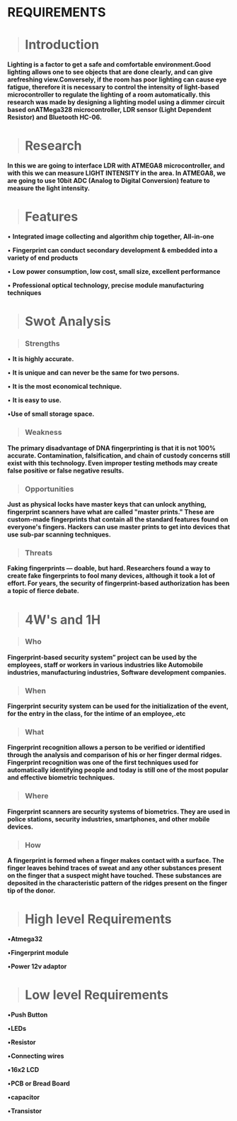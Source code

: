 # REQUIREMENTS

> # **Introduction**

 **Lighting is a factor to get a safe and comfortable environment.Good lighting allows one to see objects that are done clearly, and can give arefreshing view.Conversely, if the room has poor lighting can cause eye fatigue, therefore it is necessary to control the intensity of light-based microcontroller to regulate the lighting of a room automatically. this research was made by designing a lighting model using a dimmer circuit based onATMega328 microcontroller, LDR sensor (Light Dependent Resistor) and Bluetooth HC-06.**


> # **Research**

**In this we are going to interface LDR with ATMEGA8 microcontroller, and with this we can measure LIGHT INTENSITY in the area. In ATMEGA8, we are going to use 10bit ADC (Analog to Digital Conversion) feature to measure the light intensity.**

> # **Features**

• **Integrated image collecting and algorithm chip together, All-in-one**

• **Fingerprint can conduct secondary development & embedded into a variety of end products**

• **Low power consumption, low cost, small size, excellent performance**

• **Professional optical technology, precise module manufacturing techniques**

> # **Swot Analysis**

> ### **Strengths**

•	**It is highly accurate.**

•	**It is unique and can never be the same for two persons.**

•	**It is the most economical technique.**

•	**It is easy to use.**

•**Use of small storage space.**



> ### **Weakness**

**The primary disadvantage of DNA fingerprinting is that it is not 100% accurate. Contamination, falsification, and chain of custody concerns still exist with this technology. Even improper testing methods may create false positive or false negative results.**

> ### **Opportunities**

**Just as physical locks have master keys that can unlock anything, fingerprint scanners have what are called "master prints." These are custom-made fingerprints that contain all the standard features found on everyone's fingers. Hackers can use master prints to get into devices that use sub-par scanning techniques.**

> ### **Threats**

**Faking fingerprints — doable, but hard. Researchers found a way to create fake fingerprints to fool many devices, although it took a lot of effort. For years, the security of fingerprint-based authorization has been a topic of fierce debate.**

> # **4W's and 1H**

> ### **Who**

**Fingerprint-based security system” project can be used by the employees, staff or workers in various industries like Automobile industries, manufacturing industries, Software development companies.**


> ### **When**

**Fingerprint security system can be used for the initialization of the event, for the entry in the class, for the intime of an employee,.etc**

> ### **What**
**Fingerprint recognition allows a person to be verified or identified through the analysis and comparison of his or her finger dermal ridges. Fingerprint recognition was one of the first techniques used for automatically identifying people and today is still one of the most popular and effective biometric techniques.**

> ### **Where**

**Fingerprint scanners are security systems of biometrics. They are used in police stations, security industries, smartphones, and other mobile devices.**

> ### **How**


**A fingerprint is formed when a finger makes contact with a surface. The finger leaves behind traces of sweat and any other substances present on the finger that a suspect might have touched. These substances are deposited in the characteristic pattern of the ridges present on the finger tip of the donor.**


> # **High level Requirements**

•**Atmega32**

•**Fingerprint module**

•**Power 12v adaptor**

> # **Low level Requirements**

•**Push Button** 

•**LEDs** 

•**Resistor**

•**Connecting wires**

•**16x2 LCD**

•**PCB or Bread Board**

•**capacitor**

•**Transistor**

